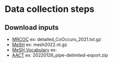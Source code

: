 # Data collection steps

## Download inputs

- [MRCOC](https://lhncbc.nlm.nih.gov/ii/information/MRCOC.html) ex: detailed_CoOccurs_2021.txt.gz
- [MeSH](https://www.nlm.nih.gov/databases/download/mesh.html) ex: mesh2022.nt.gz
- [MeSH Vocabulary](https://www.nlm.nih.gov/databases/download/mesh.html) ex: 
- [AACT](https://aact.ctti-clinicaltrials.org/pipe_files) ex: 20220126_pipe-delimited-export.zip
